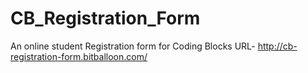 # CB_Registration_Form
An online student Registration form for Coding Blocks
URL- http://cb-registration-form.bitballoon.com/
